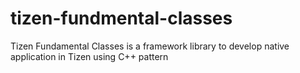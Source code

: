 # tizen-fundmental-classes
Tizen Fundamental Classes is a framework library to develop native application in Tizen using C++ pattern
